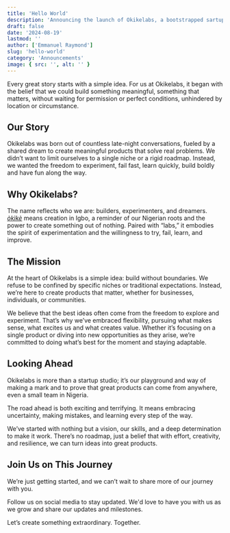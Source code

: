 ```yaml
---
title: 'Hello World'
description: 'Announcing the launch of Okikelabs, a bootstrapped sartup studio.'
draft: false
date: '2024-08-19'
lastmod: ''
author: ['Emmanuel Raymond']
slug: 'hello-world'
category: 'Announcements'
image: { src: '', alt: '' }
---
```


Every great story starts with a simple idea. For us at Okikelabs, it began with the belief that we could build something meaningful, something that matters, without waiting for permission or perfect conditions, unhindered by location or circumstance.

## Our Story

Okikelabs was born out of countless late-night conversations, fueled by a shared dream to create meaningful products that solve real problems. We didn’t want to limit ourselves to a single niche or a rigid roadmap. Instead, we wanted the freedom to experiment, fail fast, learn quickly, build boldly and have fun along the way.

<!-- Bootstrapping was a deliberate choice for us. No venture funding, no safety nets—just grit, determination, and an unrelenting focus on execution. -->

## Why Okikelabs?

The name reflects who we are: builders, experimenters, and dreamers. [_òkìkè_](https://nkowaokwu.com/word?word=okike&id=648376ba442b09f5a27e5caf) means creation in Igbo, a reminder of our Nigerian roots and the power to create something out of nothing. Paired with “labs,” it embodies the spirit of experimentation and the willingness to try, fail, learn, and improve.

<!-- But Okikelabs is more than just a name. It’s a vision—a promise to ourselves and the people we aim to serve. -->

## The Mission

At the heart of Okikelabs is a simple idea: build without boundaries. We refuse to be confined by specific niches or traditional expectations. Instead, we’re here to create products that matter, whether for businesses, individuals, or communities.

We believe that the best ideas often come from the freedom to explore and experiment. That’s why we’ve embraced flexibility, pursuing what makes sense, what excites us and what creates value. Whether it’s focusing on a single product or diving into new opportunities as they arise, we’re committed to doing what’s best for the moment and staying adaptable.

## Looking Ahead

Okikelabs is more than a startup studio; it’s our playground and way of making a mark and to prove that great products can come from anywhere, even a small team in Nigeria.

The road ahead is both exciting and terrifying. It means embracing uncertainty, making mistakes, and learning every step of the way.

We’ve started with nothing but a vision, our skills, and a deep determination to make it work. There’s no roadmap, just a belief that with effort, creativity, and resilience, we can turn ideas into great products.

## Join Us on This Journey

We’re just getting started, and we can’t wait to share more of our journey with you.

Follow us on social media to stay updated. We'd love to have you with us as we grow and share our updates and milestones.

Let’s create something extraordinary. Together.
